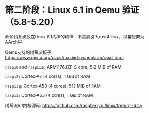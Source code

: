 # 第二阶段：Linux 6.1 in Qemu 验证（5.8-5.20）

此阶段重点放在Linux 6.1内核的编译，不需要引入rust4linux，尽量配置为AArch64

Qemu支持的树莓派板子: https://www.qemu.org/docs/master/system/arm/raspi.html

``raspi0`` and ``raspi1ap``
  ARM1176JZF-S core, 512 MiB of RAM
  
``raspi2b``
  Cortex-A7 (4 cores), 1 GiB of RAM

``raspi3ap``
  Cortex-A53 (4 cores), 512 MiB of RAM

``raspi3b``
  Cortex-A53 (4 cores), 1 GiB of RAM


树莓派6.1内核源码: https://github.com/raspberrypi/linux/tree/rpi-6.1.y